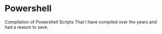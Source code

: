 # Powershell
Compilation of Powershell Scripts
That I have compiled over the years and had a reason to save.

